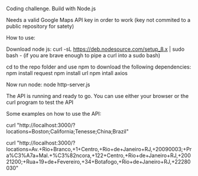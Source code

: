 Coding challenge. Build with Node.js

Needs a valid Google Maps API key in order to work (key not commited to a public repository for satety)

How to use:

Download node js:
curl -sL https://deb.nodesource.com/setup_8.x | sudo bash -
(if you are brave enough to pipe a curl into a sudo bash)

cd to the repo folder and use npm to download the following dependencies:
npm install request 
npm install url
npm intall axios

Now run node:
node http-server.js

The API is running and ready to go. You can use either your browser or the curl program to test the API

Some examples on how to use the API:

curl "http://localhost:3000/?locations=Boston;California;Tenesse;China;Brazil"

curl "http://localhost:3000/?locations=Av.+Rio+Branco,+1+Centro,+Rio+de+Janeiro+RJ,+20090003;+Pra%C3%A7a+Mal.+%C3%82ncora,+122+Centro,+Rio+de+Janeiro+RJ,+20021200;+Rua+19+de+Fevereiro,+34+Botafogo,+Rio+de+Janeiro+RJ,+22280030"
